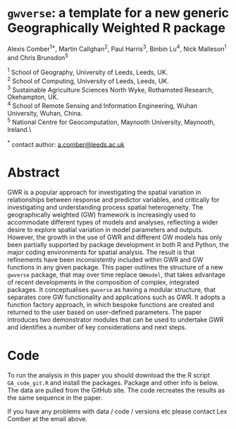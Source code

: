 # `gwverse`: a template for a new generic Geographically Weighted R package

Alexis Comber<sup>1*</sup>, Martin Callghan<sup>2</sup>, Paul Harris<sup>3</sup>, Binbin Lu<sup>4</sup>, Nick Malleson<sup>1</sup> and Chris Brunsdon<sup>5</sup>

<sup>1</sup> School of Geography, University of Leeds, Leeds, UK.\
<sup>2</sup> School of Computing, University of Leeds, Leeds, UK.\
<sup>3</sup> Sustainable Agriculture Sciences North Wyke, Rothamsted Research, Okehampton, UK.\
<sup>4</sup> School of Remote Sensing and Information Engineering, Wuhan University, Wuhan, China.\
<sup>5</sup> National Centre for Geocomputation, Maynooth University, Maynooth, Ireland.\\

<sup>*</sup> contact author: a.comber@leeds.ac.uk




# Abstract
GWR is a popular approach for investigating the spatial variation in relationships between response and predictor variables, and critically for investigating and understanding process spatial heterogeneity. The geographically weighted (GW) framework is increasingly used to accommodate different types of models and analyses, reflecting a wider desire to explore spatial variation in model parameters and outputs. However, the growth in the use of GWR and different GW models has only been partially supported by package development in both R and Python, the major coding environments for spatial analysis. The result is that refinements have been inconsistently included within GWR and GW functions in any given package. This paper outlines the structure of a new `gwverse` package, that may over time replace `GWmodel`, that takes advantage of recent developments in the composition of complex, integrated packages. It conceptualises `gwverse` as having a modular structure, that separates core GW functionality and applications such as GWR. It adopts a function factory approach, in which bespoke functions are created and returned to the user based on user-defined parameters. The paper introduces two demonstrator modules that can be used to undertake GWR and identifies a number of key considerations and next steps. 

# Code
To run the analysis in this paper you should download the the R script `GA_code_git.R` and install the packages. Package and other info is below. The data are pulled from the GitHub site. The code recreates the results as the same sequence in the paper.

If you have any problems with data / code / versions etc please contact Lex Comber at the email above.
